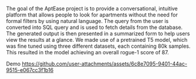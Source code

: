 The goal of the AptEase project is to provide a conversational, intuitive platform that allows people to look for apartments without the need for formal filters by using natural language. The query from the user is converted into SQL query and is used to fetch details from the database. The generated output is then presented in a summarized form to help users view the results at a glance. We made use of a pretrained T5 model, which was fine tuned using three different datasets, each containing 80k samples. This resulted in the model achieving an overall rogue-1 score of 87. 

Demo
https://github.com/user-attachments/assets/6c8e7095-9401-44ac-9515-e067cc3f1b16

